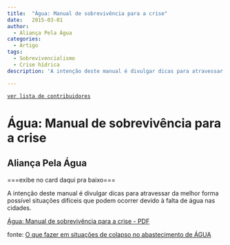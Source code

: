```yaml
---
title:  "Água: Manual de sobrevivência para a crise"
date:   2015-03-01
author:
  - Aliança Pela Água
categories:
  - Artigo
tags:
  - Sobrevivencialismo
  - Crise hídrica
description: 'A intenção deste manual é divulgar dicas para atravessar da melhor forma possível situações difíceis que podem ocorrer devido à falta de água nas cidades.'

---
```

[```ver lista de contribuidores```](/about/#contribuidores)


# Água: Manual de sobrevivência para a crise
## Aliança Pela Água


===exibe no card daqui pra baixo===


A intenção deste manual é divulgar dicas para atravessar da melhor forma possível situações difíceis que podem ocorrer devido à falta de água nas cidades.

[Água: Manual de sobrevivência para a crise - PDF](https://www.aliancapelaagua.com.br/wp-content/uploads/2016/10/Manual-de-Sobrevivencia-para-a-Crise.pdf)

fonte: [O que fazer em situações de colapso no abastecimento de ÁGUA](https://www.aliancapelaagua.com.br/publicacoes/)
